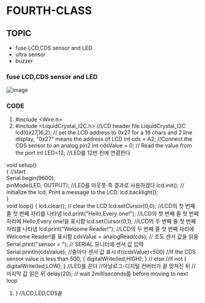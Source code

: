 # FOURTH-CLASS

## TOPIC
- fuse LCD,CDS sensor and LED
- ultra sensor
- buzzer
### fuse LCD,CDS sensor and LED
![image](https://user-images.githubusercontent.com/102523600/173247564-bab5b82d-f234-4f10-a524-fee3ba4840c9.png)
### CODE
1. #include <Wire.h> 
2. #include <LiquidCrystal_I2C.h>      //LCD header file
LiquidCrystal_I2C lcd(0x27,16,2);      // set the LCD address to 0x27 for a 16 chars and 2 line display, "0x27" means the address of LCD
int cds = A2;                         //Connect the CDS sensor to an analog pin2
int cdsValue = 0;                     // Read the value from the port
int LED=12;                           //LED를 12번 핀에 연결한다

void setup()                      
{                                    //start  
Serial.begin(9600);                  
pinMode(LED, OUTPUT);                //LED를 아웃풋 즉 결과로 사용하겠다
 lcd.init();                         // initialize the lcd, Print a message to the LCD.
     lcd.backlight();               
 }                                  
void loop() {
     lcd.clear();                    // clear the LCD
     lcd.setCursor(0,0);             //LCD의 첫 번째 줄 첫 번째 자리를 나타냄
     lcd.print("Hello,Every one!"); //LCD의 첫 번째 줄 첫 번째 자리에 Hello,Every one!을 표시함
     lcd.setCursor(0,1);            //LCD의 두 번째 줄 첫 번째 자리를 나타냄
     lcd.print("Welcome Reader!");  //LCD의 두 번째 줄 첫 번째 자리에 Welcome Reader!를 표시함
     cdsValue  = analogRead(cds);   // 조도 센서 값을 읽음
Serial.print("sensor = ");          // SERIAL 모니터에 센서 값 입력
Serial.println(cdsValue);           //줄마다 센서 값 표시
if((cdsValue)<500)                   //If the CDS sensor value is less than 500,
{ digitalWrite(led,HIGH); }          //
else                                 //if not
{ digitalWrite(led,LOW); }           //LED를 끈다
//아날로그-디지털 컨버터가 끝 맞쳐진 뒤 //마지막 값 읽은 뒤
delay(20); // wait 2milliseconds를 before moving to next loop

  1.   }                              //LCD,LED,CDS끝
     

